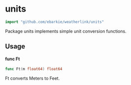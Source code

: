# units

```go
import "github.com/ebarkie/weatherlink/units"
```

Package units implements simple unit conversion functions.

## Usage

#### func  Ft

```go
func Ft(m float64) float64
```
Ft converts Meters to Feet.
